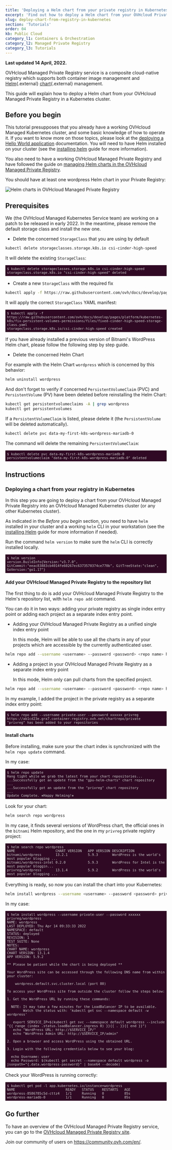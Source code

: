 ```yaml
---
title: 'Deploying a Helm chart from your private registry in Kubernetes'
excerpt: 'Find out how to deploy a Helm chart from your OVHcloud Private Registry in a Kubernetes cluster'
slug: deploy-chart-from-registry-in-kubernetes
section: 'Tutorials'
order: 04
kb: Public Cloud
category_l1: Containers & Orchestration
category_l2: Managed Private Registry
category_l3: Tutorials
---
```


**Last updated 14 April, 2022.**

<style>
 pre {
     font-size: 14px;
 }
 pre.console {
   background-color: #300A24; 
   color: #ccc;
   font-family: monospace;
   padding: 5px;
   margin-bottom: 5px;
 }
 pre.console code {
   border: solid 0px transparent;
   color: #ccc;
   font-family: monospace !important;
   font-size: 0.75em;
 }
 .small {
     font-size: 0.75em;
 }
</style>

OVHcloud Managed Private Registry service is a composite cloud-native registry which supports both container image management and [Helm](https://helm.sh/){.external} [chart](https://helm.sh/docs/topics/charts/){.external} management. 

This guide will explain how to deploy a Helm chart from your OVHcloud Managed Private Registry in a Kubernetes cluster.

## Before you begin

This tutorial presupposes that you already have a working OVHcloud Managed Kubernetes cluster, and some basic knowledge of how to operate it. If you want to know more on those topics, please look at the [deploying a Hello World application](../../kubernetes/deploying-hello-world/) documentation. You will need to have Helm installed on your cluster (see the [installing helm](../../kubernetes/installing-helm/) guide for more information).

You also need to have a working OVHcloud Managed Private Registry and have followed the guide on [managing Helm charts in the OVHcloud Managed Private Registry](../using-helm-chart-museum/).

You should have at least one wordpress Helm chart in your Private Registry:

![Helm charts in OVHcloud Managed Private Registry](images/helm-chart-in-ovh-private-registry.png)

## Prerequisites

We (the OVHcloud Managed Kubernetes Service team) are working on a patch to be released in early 2022. In the meantime, please remove the default storage class and install the new one.

- Delete the concerned `StorageClass` that you are using by default

```bash
kubectl delete storageclasses.storage.k8s.io csi-cinder-high-speed
```

It will delete the existing `StorageClass`:

<pre class="console"><code>$ kubectl delete storageclasses.storage.k8s.io csi-cinder-high-speed
storageclass.storage.k8s.io "csi-cinder-high-speed" deleted
</code></pre>

- Create a new `StorageClass` with the required fix

```bash
kubectl apply -f https://raw.githubusercontent.com/ovh/docs/develop/pages/platform/kubernetes-k8s/fix-persistent-volumes-permissions/files/fixed-cinder-high-speed-storage-class.yaml
```

It will apply the correct `StorageClass` YAML manifest:

<pre class="console"><code>$ kubectl apply -f https://raw.githubusercontent.com/ovh/docs/develop/pages/platform/kubernetes-k8s/fix-persistent-volumes-permissions/files/fixed-cinder-high-speed-storage-class.yaml
storageclass.storage.k8s.io/csi-cinder-high-speed created
</code></pre>

If you have already installed a previous version of Bitnami's WordPress Helm chart, please follow the following step by step guide.

- Delete the concerned Helm Chart

For example with the Helm Chart `wordpress` which is concerned by this behavior:

```bash
helm uninstall wordpress
```

And don't forget to verify if concerned `PersistentVolumeClaim` (PVC) and `PersistentVolume` (PV) have been deleted before reinstalling the Helm Chart:

```bash
kubectl get persistentvolumeclaims -A | grep wordpress
kubectl get persistentvolumes 
```

If a `PersistentVolumeClaim` is listed, please delete it (the `PersistentVolume` will be deleted automatically).

```bash
kubectl delete pvc data-my-first-k8s-wordpress-mariadb-0
```

The command will delete the remaining `PersistentVolumeClaim`:

<pre class="console"><code>$ kubectl delete pvc data-my-first-k8s-wordpress-mariadb-0
persistentvolumeclaim "data-my-first-k8s-wordpress-mariadb-0" deleted
</code></pre>

## Instructions

### Deploying a chart from your registry in Kubernetes

In this step you are going to deploy a chart from your OVHcloud Managed Private Registry into an OVHcloud Managed Kubernetes cluster (or any other Kubernetes cluster).

As indicated in the *Before you begin* section, you need to have `helm` installed in your cluster and a working `helm` CLI in your workstation (see the [installing Helm](../../kubernetes/installing-helm/) guide for more information if needed).

Run the command `helm version` to make sure the `helm` CLI is correctly installed locally.

<pre class="console"><code>$ helm version
version.BuildInfo{Version:"v3.7.0", GitCommit:"eeac83883cb4014fe60267ec6373570374ce770b", GitTreeState:"clean", GoVersion:"go1.17"}
</code></pre>

#### Add your OVHcloud Managed Private Registry to the repository list

The first thing to do is add your OVHcloud Managed Private Registry to the Helm's repository list, with `helm repo add` command.

You can do it in two ways: adding your private registry as single index entry point or adding each project as a separate index entry point.

- Adding your OVHcloud Managed Private Registry as a unified single index entry point

  In this mode, Helm will be able to use all the charts in any of your projects which are accessible by the currently authenticated user.
  

```bash
helm repo add --username <username> --password <password> <repo name> https://<repo url>/chartrepo
```

- Adding a project in your OVHcloud Managed Private Registry as a separate index entry point

  In this mode, Helm only can pull charts from the specified project.

```bash
helm repo add --username <username> --password <password> <repo name> https://<repo url>/chartrepo/<project>
```

In my example, I added the project in the private registry as a separate index entry point:

<pre class="console"><code>$ helm repo add --username private-user --password xxxxxx privreg https://ab1cd23e.gra7.container-registry.ovh.net/chartrepo/private
"privreg" has been added to your repositories
</code></pre>


#### Install charts

Before installing, make sure your the chart index is synchronized with the `helm repo update` command.

In my case:

<pre class="console"><code>$ helm repo update
Hang tight while we grab the latest from your chart repositories...
...Successfully got an update from the "gpu-helm-charts" chart repository
...
...Successfully got an update from the "privreg" chart repository
...
Update Complete. ⎈Happy Helming!⎈
</code></pre>

Look for your chart:

```bash 
helm search repo wordpress
```

In my case, it finds several versions of WordPress chart, the official ones in the `bitnami` Helm repository, and the one in my `privreg` private registry project:

<pre class="console"><code>$ helm search repo wordpress
NAME                   	CHART VERSION	APP VERSION	DESCRIPTION
bitnami/wordpress      	13.2.1       	5.9.3      	WordPress is the world's most popular blogging ...
bitnami/wordpress-intel	0.2.0        	5.9.3      	WordPress for Intel is the most popular bloggin...
privreg/wordpress      	13.1.4       	5.9.2      	WordPress is the world's most popular blogging ...
</code></pre>

Everything is ready, so now you can install the chart into your Kubernetes:

```bash
helm install wordpress --username <username> --password <password> privreg/wordpress
```

In my case:

<pre class="console"><code>$ helm install wordpress --username private-user --password xxxxxx privreg/wordpress
NAME: wordpress
LAST DEPLOYED: Thu Apr 14 09:33:33 2022
NAMESPACE: default
STATUS: deployed
REVISION: 1
TEST SUITE: None
NOTES:
CHART NAME: wordpress
CHART VERSION: 13.1.4
APP VERSION: 5.9.2

** Please be patient while the chart is being deployed **

Your WordPress site can be accessed through the following DNS name from within your cluster:

    wordpress.default.svc.cluster.local (port 80)

To access your WordPress site from outside the cluster follow the steps below:

1. Get the WordPress URL by running these commands:

  NOTE: It may take a few minutes for the LoadBalancer IP to be available.
        Watch the status with: 'kubectl get svc --namespace default -w wordpress'

   export SERVICE_IP=$(kubectl get svc --namespace default wordpress --include "{{ range (index .status.loadBalancer.ingress 0) }}{{ . }}{{ end }}")
   echo "WordPress URL: http://$SERVICE_IP/"
   echo "WordPress Admin URL: http://$SERVICE_IP/admin"

2. Open a browser and access WordPress using the obtained URL.

3. Login with the following credentials below to see your blog:

  echo Username: user
  echo Password: $(kubectl get secret --namespace default wordpress -o jsonpath="{.data.wordpress-password}" | base64 --decode)
</code></pre>

Check your WordPress is running correctly:

<pre class="console"><code>$ kubectl get pod -l app.kubernetes.io/instance=wordpress
NAME                         READY   STATUS    RESTARTS   AGE
wordpress-8586785c5d-cttz4   1/1     Running   0          85s
wordpress-mariadb-0          1/1     Running   0          85s
</code></pre>

## Go further

To have an overview of the OVHcloud Managed Private Registry service, you can go to the [OVHcloud Managed Private Registry site](../).

Join our community of users on <https://community.ovh.com/en/>.
